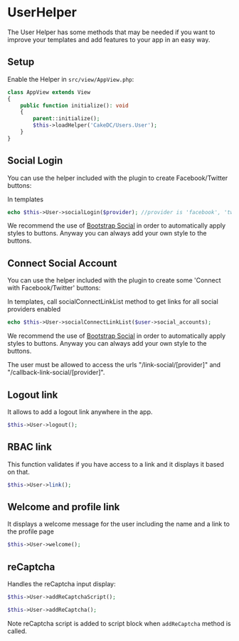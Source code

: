 UserHelper
=============

The User Helper has some methods that may be needed if you want to improve your templates and add features to your app in an easy way.

Setup
---------------

Enable the Helper in `src/view/AppView.php`:
```php
class AppView extends View
{
    public function initialize(): void
    {
        parent::initialize();
        $this->loadHelper('CakeDC/Users.User');
    }
}
```

Social Login
-----------------

You can use the helper included with the plugin to create Facebook/Twitter buttons:

In templates
```php
echo $this->User->socialLogin($provider); //provider is 'facebook', 'twitter', etc
```

We recommend the use of [Bootstrap Social](http://lipis.github.io/bootstrap-social/) in order to automatically apply styles to buttons. Anyway you can always add your own style to the buttons.

Connect Social Account
-----------------

You can use the helper included with the plugin to create some 'Connect with Facebook/Twitter' buttons:

In templates, call socialConnectLinkList method to get links for all social providers enabled
```php
echo $this->User->socialConnectLinkList($user->social_accounts);
```

We recommend the use of [Bootstrap Social](http://lipis.github.io/bootstrap-social/) in order to automatically apply styles to buttons. Anyway you can always add your own style to the buttons.

The user must be allowed to access the urls "/link-social/[provider]" and "/callback-link-social/[provider]".

Logout link
-----------------

It allows to add a logout link anywhere in the app.

```php
$this->User->logout();
```

RBAC link
-----------------

This function validates if you have access to a link and it displays it based on that.

```php
$this->User->link();
```

Welcome and profile link
-----------------

It displays a welcome message for the user including the name and a link to the profile page

```php
$this->User->welcome();
```

reCaptcha
-----------------

Handles the reCaptcha input display:

```php
$this->User->addReCaptchaScript();

$this->User->addReCaptcha();
```

Note reCaptcha script is added to script block when `addReCaptcha` method is called.
